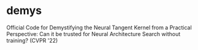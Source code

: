 # demys
Official Code for Demystifying the Neural Tangent Kernel from a Practical Perspective: Can it be trusted for Neural Architecture Search without training? (CVPR '22)
